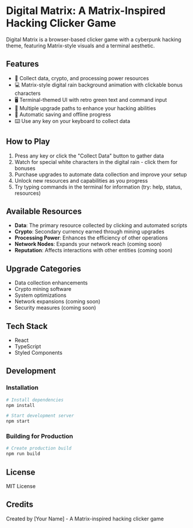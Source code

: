 # Digital Matrix: A Matrix-Inspired Hacking Clicker Game

Digital Matrix is a browser-based clicker game with a cyberpunk hacking theme, featuring Matrix-style visuals and a terminal aesthetic.

## Features

- 🧮 Collect data, crypto, and processing power resources
- 💻 Matrix-style digital rain background animation with clickable bonus characters
- 🖥️ Terminal-themed UI with retro green text and command input
- 🔧 Multiple upgrade paths to enhance your hacking abilities
- 💾 Automatic saving and offline progress
- ⌨️ Use any key on your keyboard to collect data

## How to Play

1. Press any key or click the "Collect Data" button to gather data
2. Watch for special white characters in the digital rain - click them for bonuses
3. Purchase upgrades to automate data collection and improve your setup
4. Unlock new resources and capabilities as you progress
5. Try typing commands in the terminal for information (try: help, status, resources)

## Available Resources

- **Data**: The primary resource collected by clicking and automated scripts
- **Crypto**: Secondary currency earned through mining upgrades
- **Processing Power**: Enhances the efficiency of other operations
- **Network Nodes**: Expands your network reach (coming soon)
- **Reputation**: Affects interactions with other entities (coming soon)

## Upgrade Categories

- Data collection enhancements
- Crypto mining software
- System optimizations
- Network expansions (coming soon)
- Security measures (coming soon)

## Tech Stack

- React
- TypeScript
- Styled Components

## Development

### Installation

```bash
# Install dependencies
npm install

# Start development server
npm start
```

### Building for Production

```bash
# Create production build
npm run build
```

## License

MIT License

## Credits

Created by [Your Name] - A Matrix-inspired hacking clicker game
